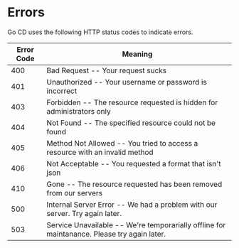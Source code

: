 # Errors

Go CD uses the following HTTP status codes to indicate errors.

Error Code | Meaning
---------- | -------
400 | Bad Request -- Your request sucks
401 | Unauthorized -- Your username or password is incorrect
403 | Forbidden -- The resource requested is hidden for administrators only
404 | Not Found -- The specified resource could not be found
405 | Method Not Allowed -- You tried to access a resource with an invalid method
406 | Not Acceptable -- You requested a format that isn't json
410 | Gone -- The resource requested has been removed from our servers
500 | Internal Server Error -- We had a problem with our server. Try again later.
503 | Service Unavailable -- We're temporarially offline for maintanance. Please try again later.
